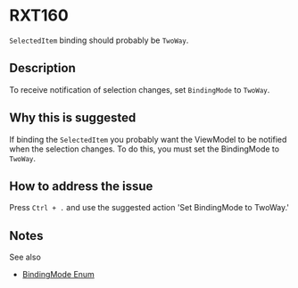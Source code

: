 # RXT160

`SelectedItem` binding should probably be `TwoWay`.

## Description

To receive notification of selection changes, set `BindingMode` to `TwoWay`.

## Why this is suggested

If binding the `SelectedItem` you probably want the ViewModel to be notified when the selection changes. To do this, you must set the BindingMode to `TwoWay`.

## How to address the issue

Press `Ctrl + .` and use the suggested action 'Set BindingMode to TwoWay.'

## Notes

See also

- [BindingMode Enum](https://docs.microsoft.com/en-us/uwp/api/windows.ui.xaml.data.bindingmode)

